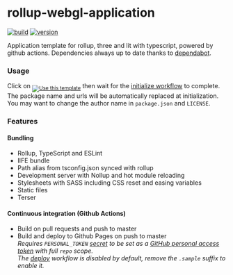 # rollup-webgl-application

[![build](https://github.com/juliendargelos/rollup-three-application/workflows/build/badge.svg?branch=master)](https://github.com/juliendargelos/rollup-three-application/actions?workflow=build)<!--
[![deploy](https://github.com/juliendargelos/rollup-three-application/workflows/deploy/badge.svg?branch=master)](https://github.com/juliendargelos/rollup-three-application/actions?workflow=deploy) !-->
[![version](https://img.shields.io/github/package-json/v/juliendargelos/rollup-three-application)](https://github.com/juliendargelos/rollup-three-application)

Application template for rollup, three and lit with typescript, powered by github actions. Dependencies always up to date thanks to [dependabot](https://dependabot.com).

### Usage

Click on <sub>[![Use this template](https://img.shields.io/badge/-Use%20this%20template-brightgreen)](https://github.com/juliendargelos/rollup-three-application/generate)</sub> then wait for the [initialize workflow](.github/workflows/initialize.yml) to complete. The package name and urls will be automatically replaced at initialization. You may want to change the author name in `package.json` and `LICENSE`.

### Features

#### Bundling

- Rollup, TypeScript and ESLint
- IIFE bundle
- Path alias from tsconfig.json synced with rollup
- Development server with Nollup and hot module reloading
- Stylesheets with SASS including CSS reset and easing variables
- Static files
- Terser

#### Continuous integration (Github Actions)

- Build on pull requests and push to master
- Build and deploy to Github Pages on push to master<br>
  *Requires `PERSONAL_TOKEN` [secret](https://help.github.com/en/actions/automating-your-workflow-with-github-actions/creating-and-using-encrypted-secrets) to be set as a [GitHub personal access token](https://help.github.com/en/github/authenticating-to-github/creating-a-personal-access-token-for-the-command-line) with full `repo` scope.*<br>
  *The [deploy](.github/workflows/deploy.yml.sample) workflow is disabled by default, remove the `.sample` suffix to enable it.*
